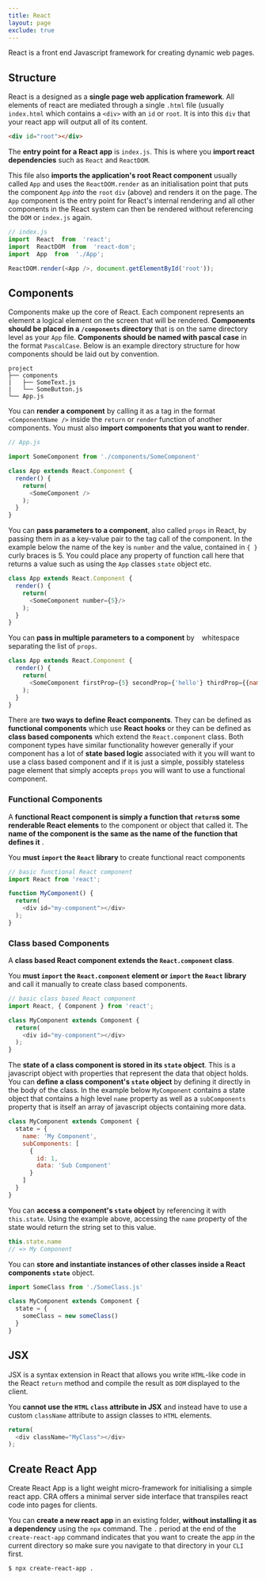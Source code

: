 ```yaml
---
title: React
layout: page
exclude: true
---
```


React is a front end Javascript framework for creating dynamic web pages.

## Structure

React is a designed as a **single page web application framework**. All elements of react are mediated through a single `.html` file (usually `index.html` which contains a `<div>` with an `id` or `root`. It is into this `div` that your react app will output all of its content.
```html
<div id="root"></div>
```

The **entry point for a React app** is `index.js`. This is where you **import react dependencies** such as `React` and `ReactDOM`.

This file also **imports the application's root React component** usually called `App` and uses the `ReactDOM.render` as an initialisation point that puts the component `App` *into* the `root` `div` (above) and renders it on the page. The `App` component is the entry point for React's internal rendering and all other components in the React system can then be rendered without referencing the `DOM` or `index.js` again.
```js
// index.js
import  React  from  'react';
import  ReactDOM  from  'react-dom';
import  App  from  './App';

ReactDOM.render(<App />, document.getElementById('root'));
```

## Components

Components make up the core of React. Each component represents an element a logical element on the screen that will be rendered. **Components should be placed in a `/components` directory** that is on the same directory level as your `App` file. **Components should be named with pascal case** in the format `PascalCase`. Below is an example directory structure for how components should be laid out by convention.
```
project
├── components
|	├── SomeText.js
|   └── SomeButton.js
└── App.js
```

You can **render a component** by calling it as a tag in the format `<ComponentName />` inside the `return` or `render` function of another components. You must also **import components that you want to render**.
```js
// App.js

import SomeComponent from './components/SomeComponent'

class App extends React.Component {
  render() {
    return(
      <SomeComponent />
    );
  }
}
```

You can **pass parameters to a component**, also called `props` in React, by passing them in as a key-value pair to the tag call of the component. In the example below the name of the key is `number` and the value, contained in `{ }` curly braces is 5. You could place any property of function call here that returns a value such as using the `App` classes `state` object etc.
```js
class App extends React.Component {
  render() {
    return(
      <SomeComponent number={5}/>
    );
  }
}
```

You can **pass in multiple parameters to a component** by ` ` whitespace separating the list of `props`.
```js
class App extends React.Component {
  render() {
    return(
      <SomeComponent firstProp={5} secondProp={'hello'} thirdProp={{name: 'Foo'}}/>
    );
  }
}
```

There are **two ways to define React components**. They can be defined as **functional components** which use **React hooks** or they can be defined as **class based components** which extend the `React.component` class. Both component types have similar functionality however generally if your component has a lot of **state based logic** associated with it you will want to use a class based component and if it is just a simple, possibly stateless page element that simply accepts `props` you will want to use a functional component. 

### Functional Components

A **functional React component is simply a function that `return`s some renderable React elements** to the component or object that called it. The **name of the component is the same as the name of the function that defines it** . 

You **must `import` the `React` library** to create functional react components
```js
// basic functional React component
import React from 'react';

function MyComponent() {
  return(
    <div id="my-component"></div>
  );
}
```

### Class based Components

A **class based React component extends the `React.component` class**.

You **must `import` the `React.component` element or `import` the `React` library** and call it manually to create class based components.
```js
// basic class based React component
import React, { Component } from 'react';

class MyComponent extends Component {
  return(
    <div id="my-component"></div>
  );
}
```

The **state of a class component is stored in its `state` object**. This is a javascript object with properties that represent the data that object holds. You can **define a class component's `state` object** by defining it directly in the body of the class. In the example below `MyComponent` contains a state object that contains a high level `name` property as well as a `subComponents` property that is itself an array of javascript objects containing more data.
```js
class MyComponent extends Component {
  state = {
    name: 'My Component',
    subComponents: [
      {
        id: 1,
        data: 'Sub Component'
      }
    ]
  }
}
```

You can **access a component's `state` object** by referencing it with `this.state`. Using the example above, accessing the `name` property of the state would return the string set to this value.
```js
this.state.name
// => My Component
```

You can **store and instantiate instances of other classes inside a React components `state`** object.
```js
import SomeClass from './SomeClass.js'

class MyComponent extends Component {
  state = {
    someClass = new someClass()
  }
}
```
## JSX

JSX is a syntax extension in React that allows you write `HTML`-like code in the React `return` method and compile the result as `DOM` displayed to the client.

You **cannot use the `HTML` `class` attribute in JSX** and instead have to use a custom `className` attribute to assign classes to `HTML` elements.
```js
return(
  <div className="MyClass"></div>
);
```

## Create React App

Create React App is a light weight micro-framework for initialising a simple react app. CRA offers a minimal server side interface that transpiles react code into pages for clients.

You can **create a new react app** in an existing folder, **without installing it as a dependency** using the `npx` command. The `.` period at the end of the `create-react-app` command indicates that you want to create the app *in* the current directory so make sure you navigate to that directory in your `CLI` first.
```bash
$ npx create-react-app .
```
<!--stackedit_data:
eyJoaXN0b3J5IjpbLTg4MDM3MjQ2OSwtMjE0NDIxODIwNywxMz
kxNzY3NjM4LDEwMzE0MDExMTAsNDA3Mzc5ODIyLDEzNDc1NTg5
NzMsMTYyMDI5MDI0MywtNjE5MDQzMzc0LC0yNzAwNTU3MjEsLT
k1MjU5NTI0MSw4MDcyMzM5NDAsMzg4NTYxNzA1LC01MzYwMDU1
OF19
-->